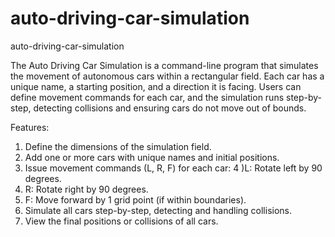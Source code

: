 # auto-driving-car-simulation
auto-driving-car-simulation

The Auto Driving Car Simulation is a command-line program that simulates the movement of autonomous cars within a rectangular field. Each car has a unique name, a starting position, and a direction it is facing. Users can define movement commands for each car, and the simulation runs step-by-step, detecting collisions and ensuring cars do not move out of bounds.

Features:
1) Define the dimensions of the simulation field.
2) Add one or more cars with unique names and initial positions.
3) Issue movement commands (L, R, F) for each car:
4 )L: Rotate left by 90 degrees.
5) R: Rotate right by 90 degrees.
6) F: Move forward by 1 grid point (if within boundaries).
7) Simulate all cars step-by-step, detecting and handling collisions.
8) View the final positions or collisions of all cars.

